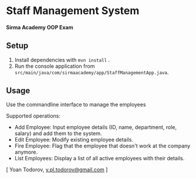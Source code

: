 
# Staff Management System
#### Sirma Academy OOP Exam

## Setup


1. Install dependencies with `mvn install` .
2. Run the console application from `src/main/java/com/sirmaacademy/app/StaffManagementApp.java`.

## Usage
Use the commandline interface to manage the employees 

Supported operations: 
- Add Employee: Input employee details (ID, name, department, role, salary) and add them to the system.
- Edit Employee: Modify existing employee details.
- Fire Employee: Flag that the employee that doesn't work at the company anymore. 
- List Employees: Display a list of all active employees with their details.

[ Yoan Todorov, y.pl.todorov@gmail.com ]